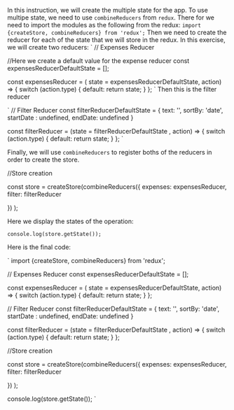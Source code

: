 In this instruction, we will create the multiple state for the app.
To use multipe state, we need to use `combineReducers` from `redux`. 
There for we need to import the modules as the following from the redux:
`
import {createStore, combineReducers} from 'redux';
`
Then we need to create the reducer for each of the state that we will 
store in the redux. In this exercise, we will create two reducers:
`
// Expenses Reducer

//Here we create a default value for the expense reducer
const expensesReducerDefaultState = [];


const expensesReducer = ( state = expensesReducerDefaultState, action) => {
    switch (action.type) {
        default:
            return state;
    }
};
`
Then this is the filter reducer

`
// Filter Reducer
const filterReducerDefaultState = {
    text: '',
    sortBy: 'date',
    startDate : undefined,
    endDate: undefined
}

const filterReducer = (state = filterReducerDefaultState , action) => {
    switch (action.type) {
        default: 
            return state;
    }
};
`

Finally, we will use `combineReducers` to register boths of the reducers in order to create the store.

//Store creation

const store = createStore(combineReducers({
    expenses: expensesReducer,
    filter: filterReducer

})
);

Here we display the states of the operation:

`
console.log(store.getState());
`

Here is the final code: 

`
import {createStore, combineReducers} from 'redux';


// Expenses Reducer
const expensesReducerDefaultState = [];

const expensesReducer = ( state = expensesReducerDefaultState, action) => {
    switch (action.type) {
        default:
            return state;
    }
};

// Filter Reducer
const filterReducerDefaultState = {
    text: '',
    sortBy: 'date',
    startDate : undefined,
    endDate: undefined
}

const filterReducer = (state = filterReducerDefaultState , action) => {
    switch (action.type) {
        default: 
            return state;
    }
};

//Store creation

const store = createStore(combineReducers({
    expenses: expensesReducer,
    filter: filterReducer

})
);

console.log(store.getState());
`